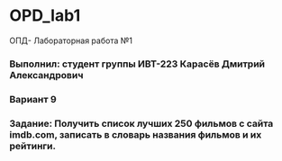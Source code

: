 # OPD_lab1
ОПД- Лабораторная работа №1

### Выполнил: студент группы ИВТ-223 Карасёв Дмитрий Александрович

### Вариант 9

### Задание: Получить список лучших 250 фильмов с сайта imdb.com, записать в словарь названия фильмов и их рейтинги.
